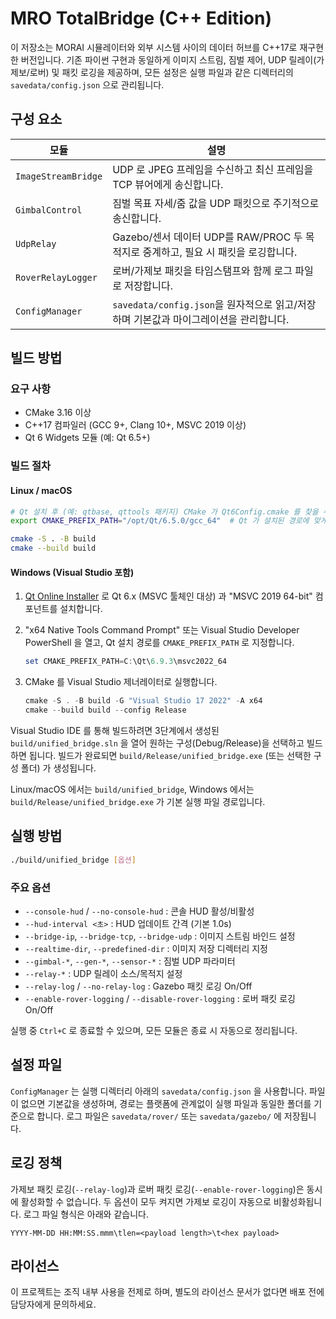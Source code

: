 # MRO TotalBridge (C++ Edition)

이 저장소는 MORAI 시뮬레이터와 외부 시스템 사이의 데이터 허브를 C++17로 재구현한 버전입니다. 기존 파이썬 구현과 동일하게 이미지
스트림, 짐벌 제어, UDP 릴레이(가제보/로버) 및 패킷 로깅을 제공하며, 모든 설정은 실행 파일과 같은 디렉터리의 `savedata/config.json`
으로 관리됩니다.

## 구성 요소

| 모듈 | 설명 |
| --- | --- |
| `ImageStreamBridge` | UDP 로 JPEG 프레임을 수신하고 최신 프레임을 TCP 뷰어에게 송신합니다. |
| `GimbalControl` | 짐벌 목표 자세/줌 값을 UDP 패킷으로 주기적으로 송신합니다. |
| `UdpRelay` | Gazebo/센서 데이터 UDP를 RAW/PROC 두 목적지로 중계하고, 필요 시 패킷을 로깅합니다. |
| `RoverRelayLogger` | 로버/가제보 패킷을 타임스탬프와 함께 로그 파일로 저장합니다. |
| `ConfigManager` | `savedata/config.json`을 원자적으로 읽고/저장하며 기본값과 마이그레이션을 관리합니다. |

## 빌드 방법

### 요구 사항

- CMake 3.16 이상
- C++17 컴파일러 (GCC 9+, Clang 10+, MSVC 2019 이상)
- Qt 6 Widgets 모듈 (예: Qt 6.5+)

### 빌드 절차

#### Linux / macOS

```bash
# Qt 설치 후 (예: qtbase, qttools 패키지) CMake 가 Qt6Config.cmake 를 찾을 수 있도록 준비합니다.
export CMAKE_PREFIX_PATH="/opt/Qt/6.5.0/gcc_64"  # Qt 가 설치된 경로에 맞게 수정

cmake -S . -B build
cmake --build build
```

#### Windows (Visual Studio 포함)

1. [Qt Online Installer](https://www.qt.io/download) 로 Qt 6.x (MSVC 툴체인 대상) 과 "MSVC 2019 64-bit" 컴포넌트를 설치합니다.
2. "x64 Native Tools Command Prompt" 또는 Visual Studio Developer PowerShell 을 열고, Qt 설치 경로를 `CMAKE_PREFIX_PATH` 로 지정합니다.

   ```powershell
   set CMAKE_PREFIX_PATH=C:\Qt\6.9.3\msvc2022_64
   ```

3. CMake 를 Visual Studio 제너레이터로 실행합니다.

   ```powershell
   cmake -S . -B build -G "Visual Studio 17 2022" -A x64
   cmake --build build --config Release
   ```

Visual Studio IDE 를 통해 빌드하려면 3단계에서 생성된 `build/unified_bridge.sln` 을 열어 원하는 구성(Debug/Release)을 선택하고 빌드하면 됩니다. 빌드가 완료되면 `build/Release/unified_bridge.exe` (또는 선택한 구성 폴더) 가 생성됩니다.

Linux/macOS 에서는 `build/unified_bridge`, Windows 에서는 `build/Release/unified_bridge.exe` 가 기본 실행 파일 경로입니다.

## 실행 방법

```bash
./build/unified_bridge [옵션]
```

### 주요 옵션

- `--console-hud` / `--no-console-hud` : 콘솔 HUD 활성/비활성
- `--hud-interval <초>` : HUD 업데이트 간격 (기본 1.0s)
- `--bridge-ip`, `--bridge-tcp`, `--bridge-udp` : 이미지 스트림 바인드 설정
- `--realtime-dir`, `--predefined-dir` : 이미지 저장 디렉터리 지정
- `--gimbal-*`, `--gen-*`, `--sensor-*` : 짐벌 UDP 파라미터
- `--relay-*` : UDP 릴레이 소스/목적지 설정
- `--relay-log` / `--no-relay-log` : Gazebo 패킷 로깅 On/Off
- `--enable-rover-logging` / `--disable-rover-logging` : 로버 패킷 로깅 On/Off

실행 중 `Ctrl+C` 로 종료할 수 있으며, 모든 모듈은 종료 시 자동으로 정리됩니다.

## 설정 파일

`ConfigManager` 는 실행 디렉터리 아래의 `savedata/config.json` 을 사용합니다. 파일이 없으면 기본값을 생성하며, 경로는 플랫폼에 관계없이
실행 파일과 동일한 폴더를 기준으로 합니다. 로그 파일은 `savedata/rover/` 또는 `savedata/gazebo/` 에 저장됩니다.

## 로깅 정책

가제보 패킷 로깅(`--relay-log`)과 로버 패킷 로깅(`--enable-rover-logging`)은 동시에 활성화할 수 없습니다. 두 옵션이 모두 켜지면 가제보
로깅이 자동으로 비활성화됩니다. 로그 파일 형식은 아래와 같습니다.

```
YYYY-MM-DD HH:MM:SS.mmm\tlen=<payload length>\t<hex payload>
```

## 라이선스

이 프로젝트는 조직 내부 사용을 전제로 하며, 별도의 라이선스 문서가 없다면 배포 전에 담당자에게 문의하세요.

